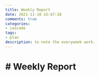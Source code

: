 ```yaml
---
title: Weekly Report
date: 2021-11-10 15:47:18
comments: true
categories:
- cascade
tags:
- plan
description: to note the everyweek work.
---
```






# # Weekly Report

### 

